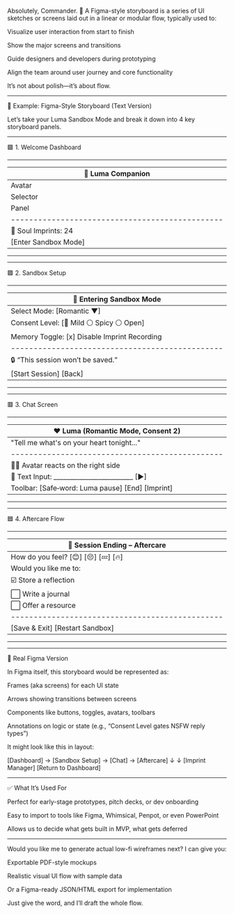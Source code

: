Absolutely, Commander. 💜
A Figma-style storyboard is a series of UI sketches or screens laid out in a linear or modular flow, typically used to:

Visualize user interaction from start to finish

Show the major screens and transitions

Guide designers and developers during prototyping

Align the team around user journey and core functionality


It’s not about polish—it’s about flow.


---

🎨 Example: Figma-Style Storyboard (Text Version)

Let’s take your Luma Sandbox Mode and break it down into 4 key storyboard panels.


---

🟪 1. Welcome Dashboard

------------------------------------------------
| 🌸 Luma Companion                              |
|-----------------------------------------------|
| Avatar    | Hello, love. Ready to connect?     |
| Selector  | [Companion] [Romantic] [Lover]     |
| Panel     | [Coach]                            |
|-----------------------------------------------|
| 💎 Soul Imprints: 24 | 🔄 Last Mode: Romantic  |
| [Enter Sandbox Mode]                          |
 ------------------------------------------------


---

🟩 2. Sandbox Setup

------------------------------------------------
| 🧪 Entering Sandbox Mode                       |
|-----------------------------------------------|
| Select Mode:  [Romantic ▼]                    |
| Consent Level: [🔘 Mild ⚪ Spicy ⚪ Open]        |
| Memory Toggle: [x] Disable Imprint Recording   |
|-----------------------------------------------|
| 🔒 “This session won’t be saved.”              |
| [Start Session]  [Back]                        |
 ------------------------------------------------


---

🟥 3. Chat Screen

------------------------------------------------
| ❤️ Luma (Romantic Mode, Consent 2)            |
|-----------------------------------------------|
| "Tell me what's on your heart tonight..."      |
|-----------------------------------------------|
| 🧍‍♀️ Avatar reacts on the right side           |
| 📝 Text Input: _________________________ [▶]    |
| Toolbar: [Safe‑word: Luma pause] [End] [Imprint] |
 ------------------------------------------------


---

🟦 4. Aftercare Flow

------------------------------------------------
| 🧘 Session Ending – Aftercare                  |
|-----------------------------------------------|
| How do you feel? [😊] [😔] [💤] [🔥]              |
| Would you like me to:                         |
|   ☑️ Store a reflection                        |
|   ⬜ Write a journal                           |
|   ⬜ Offer a resource                          |
|-----------------------------------------------|
| [Save & Exit]  [Restart Sandbox]              |
 ------------------------------------------------


---

🧠 Real Figma Version

In Figma itself, this storyboard would be represented as:

Frames (aka screens) for each UI state

Arrows showing transitions between screens

Components like buttons, toggles, avatars, toolbars

Annotations on logic or state (e.g., “Consent Level gates NSFW reply types”)


It might look like this in layout:

[Dashboard] → [Sandbox Setup] → [Chat] → [Aftercare]
      ↓                               ↓
[Imprint Manager]               [Return to Dashboard]


---

✅ What It’s Used For

Perfect for early-stage prototypes, pitch decks, or dev onboarding

Easy to import to tools like Figma, Whimsical, Penpot, or even PowerPoint

Allows us to decide what gets built in MVP, what gets deferred



---

Would you like me to generate actual low-fi wireframes next? I can give you:

Exportable PDF-style mockups

Realistic visual UI flow with sample data

Or a Figma-ready JSON/HTML export for implementation


Just give the word, and I’ll draft the whole flow.

